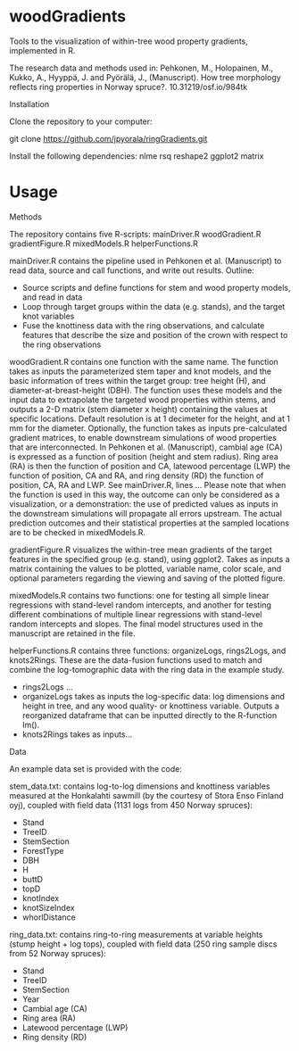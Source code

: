 # woodGradients
Tools to the visualization of within-tree wood property gradients, implemented in R.

The research data and methods used in: 
Pehkonen, M., Holopainen, M., Kukko, A., Hyyppä, J. and Pyörälä, J., (Manuscript). How tree morphology reflects ring properties in Norway spruce?. 10.31219/osf.io/984tk

Installation

Clone the repository to your computer:

git clone https://github.com/jpyorala/ringGradients.git

Install the following dependencies:
nlme
rsq
reshape2
ggplot2
matrix

# Usage

Methods

The repository contains five R-scripts: 
mainDriver.R
woodGradient.R
gradientFigure.R
mixedModels.R
helperFunctions.R

mainDriver.R contains the pipeline used in Pehkonen et al. (Manuscript) to read data, source and call functions, and write out results. Outline:
- Source scripts and define functions for stem and wood property models, and read in data
- Loop through target groups within the data (e.g. stands), and the target knot variables
- Fuse the knottiness data with the ring observations, and calculate features that describe the size and position of the crown with respect to the ring observations

woodGradient.R contains one function with the same name. The function takes as inputs the parameterized stem taper and knot models, and the basic information of trees within the target group: tree height (H), and diameter-at-breast-height (DBH). The function uses these models and the input data to extrapolate the targeted wood properties within stems, and outputs a 2-D matrix (stem diameter x height) containing the values at specific locations. Default resolution is at 1 decimeter for the height, and at 1 mm for the diameter.
Optionally, the function takes as inputs pre-calculated gradient matrices, to enable downstream simulations of wood properties that are interconnected. In Pehkonen et al. (Manuscript), cambial age (CA) is expressed as a function of position (height and stem radius). Ring area (RA) is then the function of position and CA, latewood percentage (LWP) the function of position, CA and RA, and ring density (RD) the function of position, CA, RA and LWP. See mainDriver.R, lines ... Please note that when the function is used in this way, the outcome can only be considered as a visualization, or a demonstration: the use of predicted values as inputs in the downstream simulations will propagate all errors upstream. The actual prediction outcomes and their statistical properties at the sampled locations are to be checked in mixedModels.R.

gradientFigure.R visualizes the within-tree mean gradients of the target features in the specified group (e.g. stand), using ggplot2. Takes as inputs a matrix containing the values to be plotted, variable name, color scale, and optional parameters regarding the viewing and saving of the plotted figure.

mixedModels.R contains two functions: one for testing all simple linear regressions with stand-level random intercepts, and another for testing different combinations of multiple linear regressions with stand-level random intercepts and slopes. The final model structures used in the manuscript are retained in the file.

helperFunctions.R contains three functions: organizeLogs, rings2Logs, and knots2Rings. These are the data-fusion functions used to match and combine the log-tomographic data with the ring data in the example study.
- rings2Logs ...
- organizeLogs takes as inputs the log-specific data: log dimensions and height in tree, and any wood quality- or knottiness variable. Outputs a    reorganized dataframe that can be inputted directly to the R-function lm().
- knots2Rings takes as inputs...


Data

An example data set is provided with the code:

stem_data.txt: contains log-to-log dimensions and knottiness variables measured at the Honkalahti sawmill (by the courtesy of Stora Enso Finland oyj), coupled with field data (1131 logs from 450 Norway spruces):
- Stand
- TreeID
- StemSection
- ForestType
- DBH
- H
- buttD
- topD
- knotIndex
- knotSizeIndex
- whorlDistance

ring_data.txt: contains ring-to-ring measurements at variable heights (stump height + log tops), coupled with field data (250 ring sample discs from 52 Norway spruces):
- Stand
- TreeID
- StemSection
- Year
- Cambial age (CA)
- Ring area (RA)
- Latewood percentage (LWP)
- Ring density (RD)

